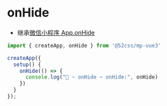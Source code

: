 # onHide

* 继承[微信小程序 App.onHide](https://developers.weixin.qq.com/miniprogram/dev/reference/api/App.html#onHide)

```ts
import { createApp, onHide } from '@52css/mp-vue3'

createApp({
  setup() {
    onHide(() => {
      console.log("🚀 ~ onHide ~ onHide:", onHide)
    })
  }
});
  ```